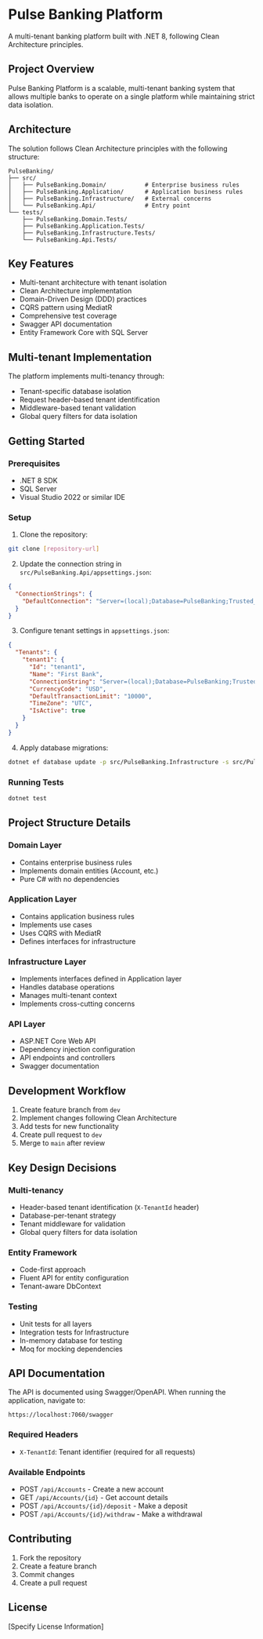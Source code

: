 ﻿# Pulse Banking Platform

A multi-tenant banking platform built with .NET 8, following Clean Architecture principles.

## Project Overview

Pulse Banking Platform is a scalable, multi-tenant banking system that allows multiple banks to operate on a single platform while maintaining strict data isolation.

## Architecture

The solution follows Clean Architecture principles with the following structure:

```
PulseBanking/
├── src/
│   ├── PulseBanking.Domain/           # Enterprise business rules
│   ├── PulseBanking.Application/      # Application business rules
│   ├── PulseBanking.Infrastructure/   # External concerns
│   └── PulseBanking.Api/              # Entry point
└── tests/
    ├── PulseBanking.Domain.Tests/
    ├── PulseBanking.Application.Tests/
    ├── PulseBanking.Infrastructure.Tests/
    └── PulseBanking.Api.Tests/
```

## Key Features

- Multi-tenant architecture with tenant isolation
- Clean Architecture implementation
- Domain-Driven Design (DDD) practices
- CQRS pattern using MediatR
- Comprehensive test coverage
- Swagger API documentation
- Entity Framework Core with SQL Server

## Multi-tenant Implementation

The platform implements multi-tenancy through:

- Tenant-specific database isolation
- Request header-based tenant identification
- Middleware-based tenant validation
- Global query filters for data isolation

## Getting Started

### Prerequisites

- .NET 8 SDK
- SQL Server
- Visual Studio 2022 or similar IDE

### Setup

1. Clone the repository:

```bash
git clone [repository-url]
```

2. Update the connection string in `src/PulseBanking.Api/appsettings.json`:

```json
{
  "ConnectionStrings": {
    "DefaultConnection": "Server=(local);Database=PulseBanking;Trusted_Connection=True;MultipleActiveResultSets=true;Trust Server Certificate=True;"
  }
}
```

3. Configure tenant settings in `appsettings.json`:

```json
{
  "Tenants": {
    "tenant1": {
      "Id": "tenant1",
      "Name": "First Bank",
      "ConnectionString": "Server=(local);Database=PulseBanking;Trusted_Connection=True;MultipleActiveResultSets=true;Trust Server Certificate=True;",
      "CurrencyCode": "USD",
      "DefaultTransactionLimit": "10000",
      "TimeZone": "UTC",
      "IsActive": true
    }
  }
}
```

4. Apply database migrations:

```bash
dotnet ef database update -p src/PulseBanking.Infrastructure -s src/PulseBanking.Api
```

### Running Tests

```bash
dotnet test
```

## Project Structure Details

### Domain Layer

- Contains enterprise business rules
- Implements domain entities (Account, etc.)
- Pure C# with no dependencies

### Application Layer

- Contains application business rules
- Implements use cases
- Uses CQRS with MediatR
- Defines interfaces for infrastructure

### Infrastructure Layer

- Implements interfaces defined in Application layer
- Handles database operations
- Manages multi-tenant context
- Implements cross-cutting concerns

### API Layer

- ASP.NET Core Web API
- Dependency injection configuration
- API endpoints and controllers
- Swagger documentation

## Development Workflow

1. Create feature branch from `dev`
2. Implement changes following Clean Architecture
3. Add tests for new functionality
4. Create pull request to `dev`
5. Merge to `main` after review

## Key Design Decisions

### Multi-tenancy

- Header-based tenant identification (`X-TenantId` header)
- Database-per-tenant strategy
- Tenant middleware for validation
- Global query filters for data isolation

### Entity Framework

- Code-first approach
- Fluent API for entity configuration
- Tenant-aware DbContext

### Testing

- Unit tests for all layers
- Integration tests for Infrastructure
- In-memory database for testing
- Moq for mocking dependencies

## API Documentation

The API is documented using Swagger/OpenAPI. When running the application, navigate to:

```
https://localhost:7060/swagger
```

### Required Headers

- `X-TenantId`: Tenant identifier (required for all requests)

### Available Endpoints

- POST `/api/Accounts` - Create a new account
- GET `/api/Accounts/{id}` - Get account details
- POST `/api/Accounts/{id}/deposit` - Make a deposit
- POST `/api/Accounts/{id}/withdraw` - Make a withdrawal

## Contributing

1. Fork the repository
2. Create a feature branch
3. Commit changes
4. Create a pull request

## License

[Specify License Information]